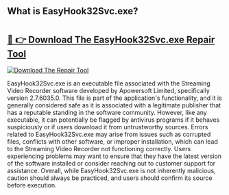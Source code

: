 ## What is EasyHook32Svc.exe? 

# <h2><a href="https://exedetect.com/download.php?EasyHook32Svc.exe">🔗 👉 Download The EasyHook32Svc.exe Repair Tool</a></h2>

[![Download The Repair Tool](https://exedetect.com/download-button.jpg)](https://exedetect.com/download.php?EasyHook32Svc.exe)

EasyHook32Svc.exe is an executable file associated with the Streaming Video Recorder software developed by Apowersoft Limited, specifically version 2.7.6035.0. This file is part of the application's functionality, and it is generally considered safe as it is associated with a legitimate publisher that has a reputable standing in the software community. However, like any executable, it can potentially be flagged by antivirus programs if it behaves suspiciously or if users download it from untrustworthy sources. Errors related to EasyHook32Svc.exe may arise from issues such as corrupted files, conflicts with other software, or improper installation, which can lead to the Streaming Video Recorder not functioning correctly. Users experiencing problems may want to ensure that they have the latest version of the software installed or consider reaching out to customer support for assistance. Overall, while EasyHook32Svc.exe is not inherently malicious, caution should always be practiced, and users should confirm its source before execution.